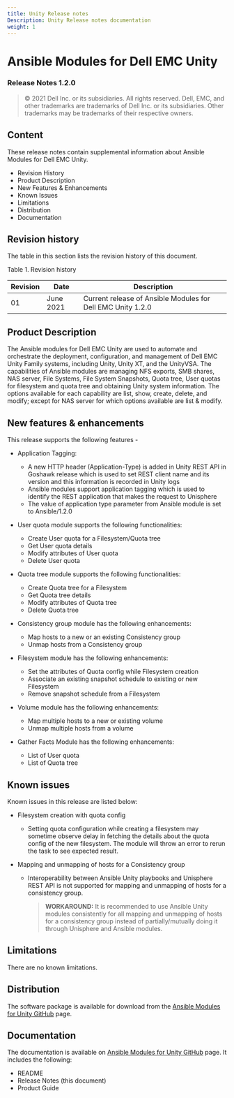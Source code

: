 ```yaml
---
title: Unity Release notes
Description: Unity Release notes documentation
weight: 1
---
```


**Ansible Modules for Dell EMC Unity** 
=========================================
### Release Notes 1.2.0

>   © 2021 Dell Inc. or its subsidiaries. All rights reserved. Dell,
>   EMC, and other trademarks are trademarks of Dell Inc. or its
>   subsidiaries. Other trademarks may be trademarks of their respective
>   owners.

Content
-------
These release notes contain supplemental information about Ansible
Modules for Dell EMC Unity.

-   Revision History
-   Product Description
-   New Features & Enhancements
-   Known Issues
-   Limitations
-   Distribution
-   Documentation

Revision history
----------------
The table in this section lists the revision history of this document.

Table 1. Revision history

| Revision | Date      | Description                                               |
|----------|-----------|-----------------------------------------------------------|
| 01       | June 2021  | Current release of Ansible Modules for Dell EMC Unity 1.2.0 |

Product Description
-------------------
The Ansible modules for Dell EMC Unity are used to automate and orchestrate the deployment, configuration, and management of Dell EMC Unity Family systems, including Unity, Unity XT, and the UnityVSA. The capabilities of Ansible modules are managing NFS exports, SMB shares, NAS server, File Systems, File System Snapshots, Quota tree, User quotas for filesystem and quota tree and obtaining Unity system information. The options available for each capability are list, show, create, delete, and modify; except for NAS server for which options available are list & modify.

New features & enhancements
---------------------------
This release supports the following features -


- Application Tagging:
    - A new HTTP header (Application-Type) is added in Unity REST API in Goshawk release which is used to set REST client name and its version and this information is recorded in Unity logs
    - Ansible modules support application tagging which is used to identify the REST application that makes the request to Unisphere
    - The value of application type parameter from Ansible module is set to Ansible/1.2.0

-   User quota module supports the following functionalities:
    -   Create User quota for a Filesystem/Quota tree 
    -   Get User quota details    
    -   Modify attributes of User quota
    -   Delete User quota

-   Quota tree module supports the following functionalities:
    -   Create Quota tree for a Filesystem 
    -   Get Quota tree details    
    -   Modify attributes of Quota tree
    -   Delete Quota tree

-   Consistency group module has the following enhancements:
    -   Map hosts to a new or an existing Consistency group    
    -   Unmap hosts from a Consistency group 

-   Filesystem module has the following enhancements:
    -   Set the attributes of Quota config while Filesystem creation
    -   Associate an existing snapshot schedule to existing or new Filesystem
    -   Remove snapshot schedule from a Filesystem

-   Volume module has the following enhancements:
    -   Map multiple hosts to a new or existing volume
    -   Unmap multiple hosts from a volume
    
-   Gather Facts Module has the following enhancements:
    -  List of User quota 
    -  List of Quota tree

Known issues
------------
Known issues in this release are listed below:
- Filesystem creation with quota config
    - Setting quota configuration while creating a filesystem may sometime observe delay in fetching the details about the quota config of the new filesystem. The module will throw an error to rerun the task to see expected result.
    
- Mapping and unmapping of hosts for a Consistency group
    - Interoperability between Ansible Unity playbooks and Unisphere REST API is not supported for mapping and unmapping of hosts for a consistency group.
      > **WORKAROUND:** It is recommended to use Ansible Unity modules consistently for all mapping and unmapping of hosts for a consistency group instead of partially/mutually doing it through Unisphere and Ansible modules.

Limitations
-----------
There are no known limitations.

Distribution
----------------
The software package is available for download from the [Ansible Modules
for Unity GitHub](https://github.com/dell/ansible-unity/) page.

Documentation
-------------
The documentation is available on [Ansible Modules for Unity GitHub](https://github.com/dell/ansible-unity/tree/1.2.0/docs)
page. It includes the following:
- README
- Release Notes (this document)
- Product Guide
